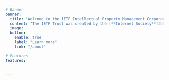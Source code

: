 ```yaml
---
# Banner
banner:
  title: "Welcome to the IETF Intellectual Property Management Corporation"
  content: "The IETF Trust was created by the [**Internet Society**](http://www.isoc.org/) and the [**Corporation for National Research Initiatives**](http://www.cnri.reston.va.us/) as settlors, the [**Internet Engineering Task Force**](https://www.ietf.org) and the Initial Trustees on December 15, 2005. The IETF Trust was restructured as the IETF Intellectual Property Management Corporation (IPMC) in 2024."
  image:  
  button:
    enable: true
    label: "Learn more"
    link: "/about"

# Features
features:


---
```

